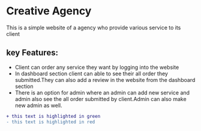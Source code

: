 # Creative Agency
This is a simple website of a agency who provide various service to its client 

## key Features:
- Client can order any service they want by logging into the website
- In dashboard section client can able to see their all order they submitted.They can also
add a review in the website from the dashboard section
- There is an option for admin where an admin can add new service and admin also see
the all order submitted by client.Admin can also make new admin as well.

```diff
+ this text is highlighted in green
- this text is highlighted in red
```
